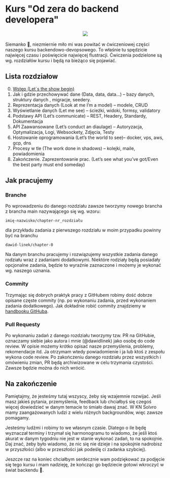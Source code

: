 # Kurs "Od zera do backend developera"

<center><img src="https://solvro.pwr.edu.pl/nextImageExportOptimizer/solvro.e25fc16a-opt-384.WEBP" /></center>
<br/>
Siemanko 👋, niezmiernie miło mi was powitać w ćwiczeniowej części naszego kursu backendowo-devopsowego. To właśnie tu spędzicie najwięcej czasu i poświęcicie najwięcej flustracji. Ćwiczenia podzielone są wg. rozdziałów kursu i będą na bieżąco się pojawiać. 

## Lista rozdziałow
0. [Wstęp (Let`s the show begin)](https://docs.google.com/document/d/1FR6PSLg_5G0hWC429dXyeJLonLf76L1LbHH8ycVNavA)
1. Jak i gdzie przechowywać dane (Data, data, data…) – bazy danych, struktury danych , migracje, seedery.
2. Reprezentacja danych (Look at me I’m a model) – modele, CRUD
3. Wyświetlanie danych (Let me see)  – ścieżki,  widoki, formsy,  validatory
4. Podstawy API (Let’s communicate) – REST, Headery, Standardy, Dokumentacja
5. API Zaawansowane (Let’s conduct an diaulage) – Autoryzacja, Optymalizacja, Logi, Websockety, Zdjęcia, Testy
6. Hostowanie oprogramowania (Let’s the world to see)– docker, vps,  aws, gcp, dns
7. Procesy w tle (The work done in shadows) – kolejki, maile, powiadomienia
8. Zakończenie.  Zaprezentowanie prac. (Let’s see what you’ve got/Even the best party must end someday)

## Jak pracujemy
### Branche
Po wprowadzeniu do danego rozdziału zawsze tworzymy nowego brancha z brancha main nazywającego się wg. wzoru:
```
imię-nazwisko/chapter-nr_rozdziału
```
dla przykładu zadania z pierwszego rozdziału w moim przypadku powinny być na branchu
```
dawid-linek/chapter-0
```
Na danym branchu pracujemy i rozwiązujemy wszystkie zadania danego rodziału wraz z zadaniami dodatkowymi. Niektóre rodziały będą posiadały opcjonalne zadania, będzie to wyraźnie zaznaczone i możemy je wykonać wg. naszego uznania.

### Commity
Trzymając się dobrych praktyk pracy z GitHubem robimy dość dobrze opisane częste commity (np. po wykonaniu zadania, przed wykonaniem zadania dodatkowego). Jak dokładnie robić commity znajdziemy w [handbooku GitHuba](https://docs.google.com/document/d/1Sb5lYqYLnYuecS1Essn3YwietsbuLPCTsTuW0EMpG5o).

### Pull Requesty
Po wykonaniu zadań z danego rozdziału tworzymy tzw. PR na GitHubie, oznaczamy siebie jako autora i mnie (@dawidlinek) jako osobę do code review. W opisie możemy krótko opisać nasze przemyślenia, problemy, rekomendacje itd. Ja otrzymam wtedy powiadomienie i ja lub ktoś z zespołu wykona code review. 
Po zakończeniu danego rozdziału przez wszystkich i omówieniu zmian, PR będą archiwizowane w celu trzymania czystości. Zawsze będzie można do nich wrócić.

## Na zakończenie
Pamiętajmy, że jesteśmy tutaj wszyscy, żeby się wzajemnie rozwijać. Jeśli masz jakieś pytania, przemyślenia, feedback lub chciałbyś się czegoś więcej dowiedzieć w danym temacie to śmiało dawaj znać. W KN Solvro mamy zaangażowanych ludzi z wielu różnych backgroundów, więc zawsze pomagamy.

Jesteśmy ludźmi i robimy to we własnym czasie. Dlatego o ile będę wyznaczał terminy i trzymał się harmonogramu to wiadomo, że jeśli ktoś akurat w danym tygodniu nie jest w stanie wykonać zadań, to na spokojnie. Daj znać, żeby było wiadomo, że nic się nie dzieje i na spokojnie nadrobisz w przyszłości (albo w przeszłości jak podeślę ci zadanka szybciej).

Jeszcze raz na koniec chciałbym serdecznie wam podziękować za podjęcie się tego kursu i mam nadzieję, że kończąc go będziecie gotowi wkroczyć w świat backendu 🥰. 

